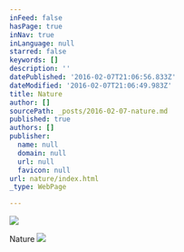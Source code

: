 ```yaml
---
inFeed: false
hasPage: true
inNav: true
inLanguage: null
starred: false
keywords: []
description: ''
datePublished: '2016-02-07T21:06:56.833Z'
dateModified: '2016-02-07T21:06:49.983Z'
title: Nature
author: []
sourcePath: _posts/2016-02-07-nature.md
published: true
authors: []
publisher:
  name: null
  domain: null
  url: null
  favicon: null
url: nature/index.html
_type: WebPage

---
```

![](https://the-grid-user-content.s3-us-west-2.amazonaws.com/4a8f27b8-5329-47b1-b870-1abb1361058d.JPG)

Nature
![](https://s3-us-west-2.amazonaws.com/the-grid-img/p/e5f8d9f2351d721110bf6b870f24d0ea466d7d2c.jpg)